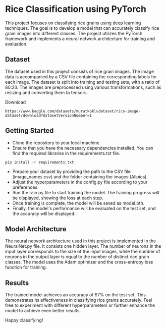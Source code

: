 # Rice Classification using PyTorch
This project focuses on classifying rice grains using deep learning techniques. The goal is to develop a model that can accurately classify rice grain images into different classes. The project utilizes the PyTorch framework and implements a neural network architecture for training and evaluation.

## Dataset
The dataset used in this project consists of rice grain images. The image data is accompanied by a CSV file containing the corresponding labels for each image. The dataset is split into training and testing sets, with a ratio of 80:20. The images are preprocessed using various transformations, such as resizing and converting them to tensors.

Download
```
https://www.kaggle.com/datasets/muratkokludataset/rice-image-dataset/download?datasetVersionNumber=1
```

## Getting Started
- Clone the repository to your local machine.
- Ensure that you have the necessary dependencies installed. You can find the required libraries in the requirements.txt file.
```
pip install -r requirements.txt
```
- Prepare your dataset by providing the path to the CSV file (image_names.csv) and the folder containing the images (Allpics).
- Adjust the hyperparameters in the config.py file according to your preferences.
- Run the rain.py file to start training the model. The training progress will be displayed, showing the loss at each step.
- Once training is complete, the model will be saved as model.pth.
- Finally, the model's performance will be evaluated on the test set, and the accuracy will be displayed.


## Model Architecture
The neural network architecture used in this project is implemented in the NeuralNet.py file. It consists one hidden layer. The number of neurons in the input layer corresponds to the size of the input images, while the number of neurons in the output layer is equal to the number of distinct rice grain classes. The model uses the Adam optimizer and the cross-entropy loss function for training.

## Results
The trained model achieves an accuracy of 97% on the test set. This demonstrates its effectiveness in classifying rice grains accurately. Feel free to experiment with different hyperparameters or further enhance the model to achieve even better results.

Happy classifying!
